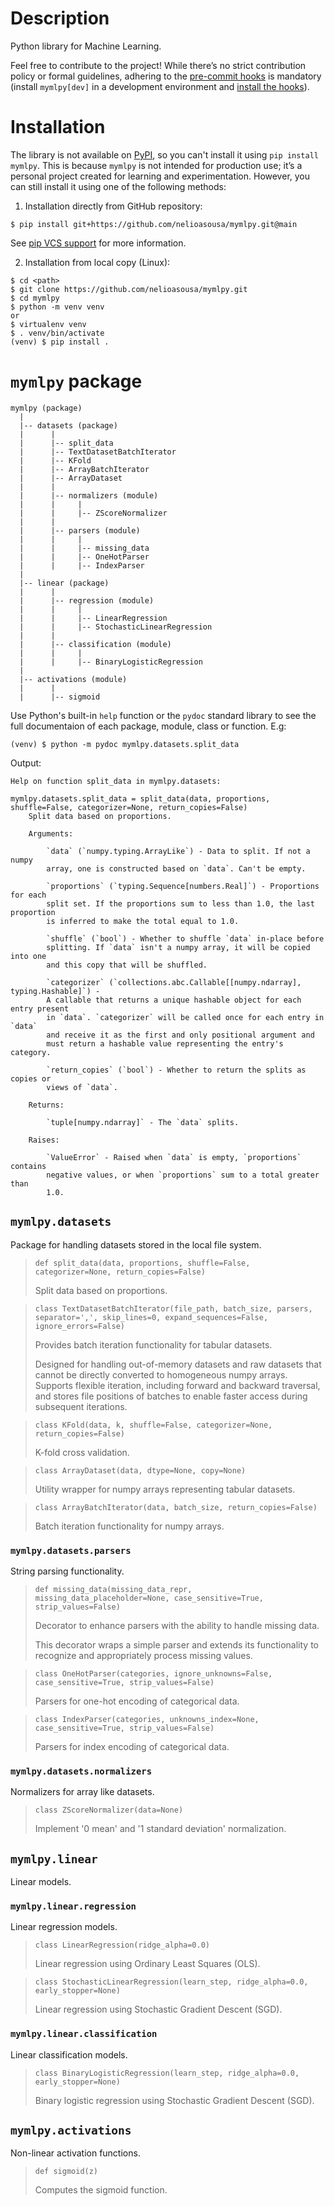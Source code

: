 # Description
Python library for Machine Learning.

Feel free to contribute to the project! While there’s no strict contribution policy or formal guidelines,
adhering to the [pre-commit hooks](./.pre-commit-config.yaml) is mandatory (install `mymlpy[dev]` in a
development environment and [install the hooks](https://pre-commit.com/#3-install-the-git-hook-scripts)).

# Installation
The library is not available on [PyPI](https://pypi.org/), so you can't install it using `pip install mymlpy`.
This is because `mymlpy` is not intended for production use; it’s a personal project created for learning and
experimentation. However, you can still install it using one of the following methods:

1. Installation directly from GitHub repository:

```
$ pip install git+https://github.com/nelioasousa/mymlpy.git@main
```

See [pip VCS support](https://pip.pypa.io/en/stable/topics/vcs-support/) for more information.

2. Installation from local copy (Linux):

```
$ cd <path>
$ git clone https://github.com/nelioasousa/mymlpy.git
$ cd mymlpy
$ python -m venv venv
or
$ virtualenv venv
$ . venv/bin/activate
(venv) $ pip install .
```


# `mymlpy` package

```
mymlpy (package)
  |
  |-- datasets (package)
  |      |
  |      |-- split_data
  |      |-- TextDatasetBatchIterator
  |      |-- KFold
  |      |-- ArrayBatchIterator
  |      |-- ArrayDataset
  |      |
  |      |-- normalizers (module)
  |      |     |
  |      |     |-- ZScoreNormalizer
  |      |
  |      |-- parsers (module)
  |      |     |
  |      |     |-- missing_data
  |      |     |-- OneHotParser
  |      |     |-- IndexParser
  |
  |-- linear (package)
  |      |
  |      |-- regression (module)
  |      |     |
  |      |     |-- LinearRegression
  |      |     |-- StochasticLinearRegression
  |      |
  |      |-- classification (module)
  |      |     |
  |      |     |-- BinaryLogisticRegression
  |
  |-- activations (module)
  |      |
  |      |-- sigmoid
```

Use Python's built-in `help` function or the `pydoc` standard library to see the full documentaion of each package, module, class or function. E.g:

```
(venv) $ python -m pydoc mymlpy.datasets.split_data
```

Output:

```
Help on function split_data in mymlpy.datasets:

mymlpy.datasets.split_data = split_data(data, proportions, shuffle=False, categorizer=None, return_copies=False)
    Split data based on proportions.

    Arguments:

        `data` (`numpy.typing.ArrayLike`) - Data to split. If not a numpy
        array, one is constructed based on `data`. Can't be empty.

        `proportions` (`typing.Sequence[numbers.Real]`) - Proportions for each
        split set. If the proportions sum to less than 1.0, the last proportion
        is inferred to make the total equal to 1.0.

        `shuffle` (`bool`) - Whether to shuffle `data` in-place before
        splitting. If `data` isn't a numpy array, it will be copied into one
        and this copy that will be shuffled.

        `categorizer` (`collections.abc.Callable[[numpy.ndarray], typing.Hashable]`) -
        A callable that returns a unique hashable object for each entry present
        in `data`. `categorizer` will be called once for each entry in `data`
        and receive it as the first and only positional argument and
        must return a hashable value representing the entry's category.

        `return_copies` (`bool`) - Whether to return the splits as copies or
        views of `data`.

    Returns:

        `tuple[numpy.ndarray]` - The `data` splits.

    Raises:

        `ValueError` - Raised when `data` is empty, `proportions` contains
        negative values, or when `proportions` sum to a total greater than
        1.0.
```

## `mymlpy.datasets`
Package for handling datasets stored in the local file system.

> `def split_data(data, proportions, shuffle=False, categorizer=None, return_copies=False)`
>
> Split data based on proportions.

> `class TextDatasetBatchIterator(file_path, batch_size, parsers, separator=',', skip_lines=0, expand_sequences=False, ignore_errors=False)`
>
> Provides batch iteration functionality for tabular datasets.
>
> Designed for handling out-of-memory datasets and raw datasets that cannot
be directly converted to homogeneous numpy arrays. Supports flexible
iteration, including forward and backward traversal, and stores file
positions of batches to enable faster access during subsequent iterations.

> `class KFold(data, k, shuffle=False, categorizer=None, return_copies=False)`
>
> K-fold cross validation.

> `class ArrayDataset(data, dtype=None, copy=None)`
>
> Utility wrapper for numpy arrays representing tabular datasets.

> `class ArrayBatchIterator(data, batch_size, return_copies=False)`
>
> Batch iteration functionality for numpy arrays.

### `mymlpy.datasets.parsers`
String parsing functionality.

> `def missing_data(missing_data_repr, missing_data_placeholder=None, case_sensitive=True, strip_values=False)`
>
> Decorator to enhance parsers with the ability to handle missing data.
>
> This decorator wraps a simple parser and extends its functionality to
recognize and appropriately process missing values.

> `class OneHotParser(categories, ignore_unknowns=False, case_sensitive=True, strip_values=False)`
>
> Parsers for one-hot encoding of categorical data.

> `class IndexParser(categories, unknowns_index=None, case_sensitive=True, strip_values=False)`
>
> Parsers for index encoding of categorical data.

### `mymlpy.datasets.normalizers`
Normalizers for array like datasets.

> `class ZScoreNormalizer(data=None)`
>
> Implement '0 mean' and '1 standard deviation' normalization.

## `mymlpy.linear`
Linear models.

### `mymlpy.linear.regression`
Linear regression models.

> `class LinearRegression(ridge_alpha=0.0)`
>
> Linear regression using Ordinary Least Squares (OLS).

> `class StochasticLinearRegression(learn_step, ridge_alpha=0.0, early_stopper=None)`
>
> Linear regression using Stochastic Gradient Descent (SGD).

### `mymlpy.linear.classification`
Linear classification models.

> `class BinaryLogisticRegression(learn_step, ridge_alpha=0.0, early_stopper=None)`
>
> Binary logistic regression using Stochastic Gradient Descent (SGD).

## `mymlpy.activations`
Non-linear activation functions.

> `def sigmoid(z)`
>
> Computes the sigmoid function.
